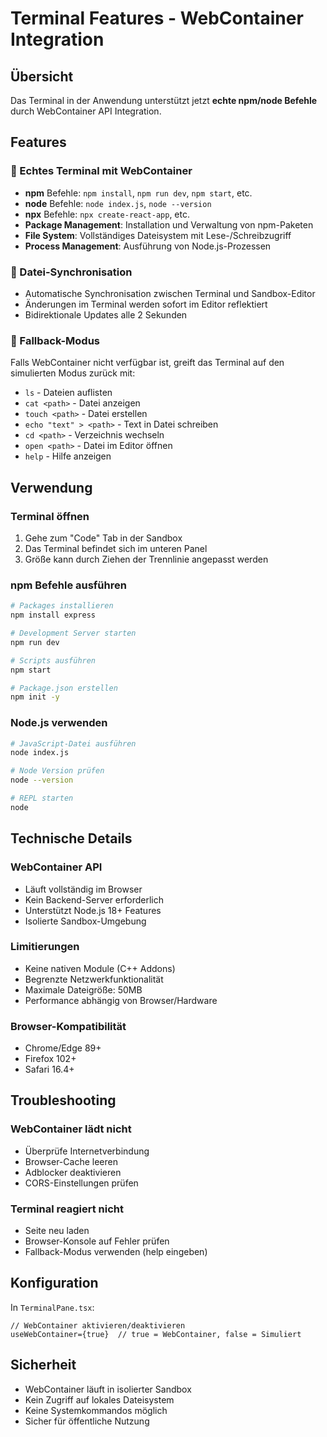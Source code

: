 # Terminal Features - WebContainer Integration

## Übersicht
Das Terminal in der Anwendung unterstützt jetzt **echte npm/node Befehle** durch WebContainer API Integration.

## Features

### 🚀 Echtes Terminal mit WebContainer
- **npm** Befehle: `npm install`, `npm run dev`, `npm start`, etc.
- **node** Befehle: `node index.js`, `node --version`
- **npx** Befehle: `npx create-react-app`, etc.
- **Package Management**: Installation und Verwaltung von npm-Paketen
- **File System**: Vollständiges Dateisystem mit Lese-/Schreibzugriff
- **Process Management**: Ausführung von Node.js-Prozessen

### 📁 Datei-Synchronisation
- Automatische Synchronisation zwischen Terminal und Sandbox-Editor
- Änderungen im Terminal werden sofort im Editor reflektiert
- Bidirektionale Updates alle 2 Sekunden

### 🎯 Fallback-Modus
Falls WebContainer nicht verfügbar ist, greift das Terminal auf den simulierten Modus zurück mit:
- `ls` - Dateien auflisten
- `cat <path>` - Datei anzeigen
- `touch <path>` - Datei erstellen
- `echo "text" > <path>` - Text in Datei schreiben
- `cd <path>` - Verzeichnis wechseln
- `open <path>` - Datei im Editor öffnen
- `help` - Hilfe anzeigen

## Verwendung

### Terminal öffnen
1. Gehe zum "Code" Tab in der Sandbox
2. Das Terminal befindet sich im unteren Panel
3. Größe kann durch Ziehen der Trennlinie angepasst werden

### npm Befehle ausführen
```bash
# Packages installieren
npm install express

# Development Server starten
npm run dev

# Scripts ausführen
npm start

# Package.json erstellen
npm init -y
```

### Node.js verwenden
```bash
# JavaScript-Datei ausführen
node index.js

# Node Version prüfen
node --version

# REPL starten
node
```

## Technische Details

### WebContainer API
- Läuft vollständig im Browser
- Kein Backend-Server erforderlich
- Unterstützt Node.js 18+ Features
- Isolierte Sandbox-Umgebung

### Limitierungen
- Keine nativen Module (C++ Addons)
- Begrenzte Netzwerkfunktionalität
- Maximale Dateigröße: 50MB
- Performance abhängig von Browser/Hardware

### Browser-Kompatibilität
- Chrome/Edge 89+
- Firefox 102+
- Safari 16.4+

## Troubleshooting

### WebContainer lädt nicht
- Überprüfe Internetverbindung
- Browser-Cache leeren
- Adblocker deaktivieren
- CORS-Einstellungen prüfen

### Terminal reagiert nicht
- Seite neu laden
- Browser-Konsole auf Fehler prüfen
- Fallback-Modus verwenden (help eingeben)

## Konfiguration

In `TerminalPane.tsx`:
```tsx
// WebContainer aktivieren/deaktivieren
useWebContainer={true}  // true = WebContainer, false = Simuliert
```

## Sicherheit
- WebContainer läuft in isolierter Sandbox
- Kein Zugriff auf lokales Dateisystem
- Keine Systemkommandos möglich
- Sicher für öffentliche Nutzung
